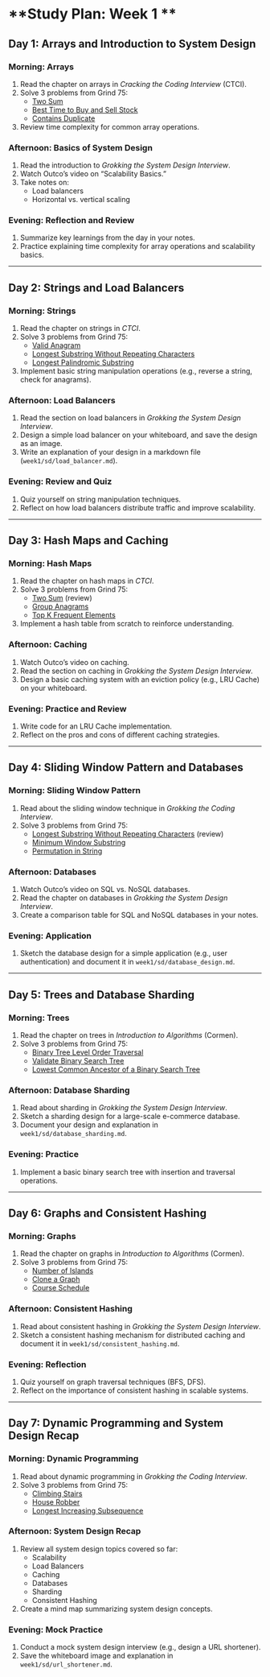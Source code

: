 # **Study Plan: Week 1 **

## **Day 1: Arrays and Introduction to System Design**
### Morning: Arrays
1. Read the chapter on arrays in *Cracking the Coding Interview* (CTCI).
2. Solve 3 problems from Grind 75:
   - [Two Sum](https://leetcode.com/problems/two-sum/)
   - [Best Time to Buy and Sell Stock](https://leetcode.com/problems/best-time-to-buy-and-sell-stock/)
   - [Contains Duplicate](https://leetcode.com/problems/contains-duplicate/)
3. Review time complexity for common array operations.

### Afternoon: Basics of System Design
1. Read the introduction to *Grokking the System Design Interview*.
2. Watch Outco’s video on “Scalability Basics.”
3. Take notes on:
   - Load balancers
   - Horizontal vs. vertical scaling

### Evening: Reflection and Review
1. Summarize key learnings from the day in your notes.
2. Practice explaining time complexity for array operations and scalability basics.

---

## **Day 2: Strings and Load Balancers**
### Morning: Strings
1. Read the chapter on strings in *CTCI*.
2. Solve 3 problems from Grind 75:
   - [Valid Anagram](https://leetcode.com/problems/valid-anagram/)
   - [Longest Substring Without Repeating Characters](https://leetcode.com/problems/longest-substring-without-repeating-characters/)
   - [Longest Palindromic Substring](https://leetcode.com/problems/longest-palindromic-substring/)
3. Implement basic string manipulation operations (e.g., reverse a string, check for anagrams).

### Afternoon: Load Balancers
1. Read the section on load balancers in *Grokking the System Design Interview*.
2. Design a simple load balancer on your whiteboard, and save the design as an image.
3. Write an explanation of your design in a markdown file (`week1/sd/load_balancer.md`).

### Evening: Review and Quiz
1. Quiz yourself on string manipulation techniques.
2. Reflect on how load balancers distribute traffic and improve scalability.

---

## **Day 3: Hash Maps and Caching**
### Morning: Hash Maps
1. Read the chapter on hash maps in *CTCI*.
2. Solve 3 problems from Grind 75:
   - [Two Sum](https://leetcode.com/problems/two-sum/) (review)
   - [Group Anagrams](https://leetcode.com/problems/group-anagrams/)
   - [Top K Frequent Elements](https://leetcode.com/problems/top-k-frequent-elements/)
3. Implement a hash table from scratch to reinforce understanding.

### Afternoon: Caching
1. Watch Outco’s video on caching.
2. Read the section on caching in *Grokking the System Design Interview*.
3. Design a basic caching system with an eviction policy (e.g., LRU Cache) on your whiteboard.

### Evening: Practice and Review
1. Write code for an LRU Cache implementation.
2. Reflect on the pros and cons of different caching strategies.

---

## **Day 4: Sliding Window Pattern and Databases**
### Morning: Sliding Window Pattern
1. Read about the sliding window technique in *Grokking the Coding Interview*.
2. Solve 3 problems from Grind 75:
   - [Longest Substring Without Repeating Characters](https://leetcode.com/problems/longest-substring-without-repeating-characters/) (review)
   - [Minimum Window Substring](https://leetcode.com/problems/minimum-window-substring/)
   - [Permutation in String](https://leetcode.com/problems/permutation-in-string/)

### Afternoon: Databases
1. Watch Outco’s video on SQL vs. NoSQL databases.
2. Read the chapter on databases in *Grokking the System Design Interview*.
3. Create a comparison table for SQL and NoSQL databases in your notes.

### Evening: Application
1. Sketch the database design for a simple application (e.g., user authentication) and document it in `week1/sd/database_design.md`.

---

## **Day 5: Trees and Database Sharding**
### Morning: Trees
1. Read the chapter on trees in *Introduction to Algorithms* (Cormen).
2. Solve 3 problems from Grind 75:
   - [Binary Tree Level Order Traversal](https://leetcode.com/problems/binary-tree-level-order-traversal/)
   - [Validate Binary Search Tree](https://leetcode.com/problems/validate-binary-search-tree/)
   - [Lowest Common Ancestor of a Binary Search Tree](https://leetcode.com/problems/lowest-common-ancestor-of-a-binary-search-tree/)

### Afternoon: Database Sharding
1. Read about sharding in *Grokking the System Design Interview*.
2. Sketch a sharding design for a large-scale e-commerce database.
3. Document your design and explanation in `week1/sd/database_sharding.md`.

### Evening: Practice
1. Implement a basic binary search tree with insertion and traversal operations.

---

## **Day 6: Graphs and Consistent Hashing**
### Morning: Graphs
1. Read the chapter on graphs in *Introduction to Algorithms* (Cormen).
2. Solve 3 problems from Grind 75:
   - [Number of Islands](https://leetcode.com/problems/number-of-islands/)
   - [Clone a Graph](https://leetcode.com/problems/clone-graph/)
   - [Course Schedule](https://leetcode.com/problems/course-schedule/)

### Afternoon: Consistent Hashing
1. Read about consistent hashing in *Grokking the System Design Interview*.
2. Sketch a consistent hashing mechanism for distributed caching and document it in `week1/sd/consistent_hashing.md`.

### Evening: Reflection
1. Quiz yourself on graph traversal techniques (BFS, DFS).
2. Reflect on the importance of consistent hashing in scalable systems.

---

## **Day 7: Dynamic Programming and System Design Recap**
### Morning: Dynamic Programming
1. Read about dynamic programming in *Grokking the Coding Interview*.
2. Solve 3 problems from Grind 75:
   - [Climbing Stairs](https://leetcode.com/problems/climbing-stairs/)
   - [House Robber](https://leetcode.com/problems/house-robber/)
   - [Longest Increasing Subsequence](https://leetcode.com/problems/longest-increasing-subsequence/)

### Afternoon: System Design Recap
1. Review all system design topics covered so far:
   - Scalability
   - Load Balancers
   - Caching
   - Databases
   - Sharding
   - Consistent Hashing
2. Create a mind map summarizing system design concepts.

### Evening: Mock Practice
1. Conduct a mock system design interview (e.g., design a URL shortener).
2. Save the whiteboard image and explanation in `week1/sd/url_shortener.md`.